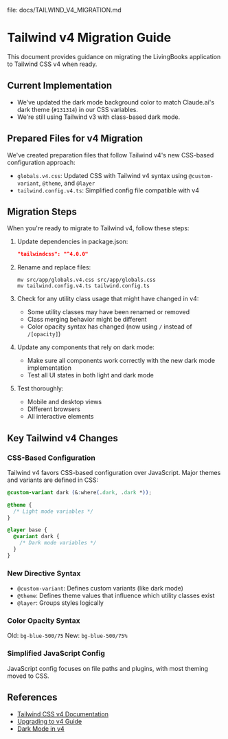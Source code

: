 file: docs/TAILWIND_V4_MIGRATION.md

# Tailwind v4 Migration Guide

This document provides guidance on migrating the LivingBooks application to Tailwind CSS v4 when ready.

## Current Implementation

- We've updated the dark mode background color to match Claude.ai's dark theme (`#131314`) in our CSS variables.
- We're still using Tailwind v3 with class-based dark mode.

## Prepared Files for v4 Migration

We've created preparation files that follow Tailwind v4's new CSS-based configuration approach:

- `globals.v4.css`: Updated CSS with Tailwind v4 syntax using `@custom-variant`, `@theme`, and `@layer`
- `tailwind.config.v4.ts`: Simplified config file compatible with v4

## Migration Steps

When you're ready to migrate to Tailwind v4, follow these steps:

1. Update dependencies in package.json:
   ```json
   "tailwindcss": "^4.0.0"
   ```

2. Rename and replace files:
   ```
   mv src/app/globals.v4.css src/app/globals.css
   mv tailwind.config.v4.ts tailwind.config.ts
   ```

3. Check for any utility class usage that might have changed in v4:
   - Some utility classes may have been renamed or removed
   - Class merging behavior might be different
   - Color opacity syntax has changed (now using `/` instead of `/[opacity]`)

4. Update any components that rely on dark mode:
   - Make sure all components work correctly with the new dark mode implementation
   - Test all UI states in both light and dark mode

5. Test thoroughly:
   - Mobile and desktop views
   - Different browsers
   - All interactive elements

## Key Tailwind v4 Changes

### CSS-Based Configuration

Tailwind v4 favors CSS-based configuration over JavaScript. Major themes and variants are defined in CSS:

```css
@custom-variant dark (&:where(.dark, .dark *));

@theme {
  /* Light mode variables */
}

@layer base {
  @variant dark {
    /* Dark mode variables */
  }
}
```

### New Directive Syntax

- `@custom-variant`: Defines custom variants (like dark mode)
- `@theme`: Defines theme values that influence which utility classes exist
- `@layer`: Groups styles logically

### Color Opacity Syntax

Old: `bg-blue-500/75`
New: `bg-blue-500/75%`

### Simplified JavaScript Config

JavaScript config focuses on file paths and plugins, with most theming moved to CSS.

## References

- [Tailwind CSS v4 Documentation](https://tailwindcss.com)
- [Upgrading to v4 Guide](https://tailwindcss.com/docs/upgrade-guide)
- [Dark Mode in v4](https://tailwindcss.com/docs/dark-mode)